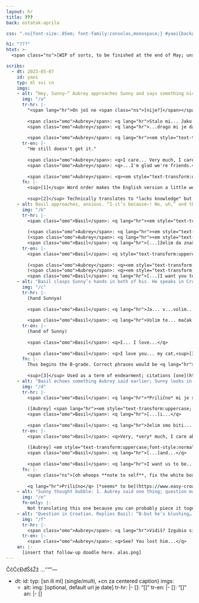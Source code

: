 ```yaml
---
layout: hr
title: ???
back: ostatak-aprila

css: ".ns{font-size:.85em; font-family:consolas,monospace;} #yaoi{background:#696c71; color:#fff;} #yaoi h2{color:#bfbfbf;} #yaoi a{text-decoration-color:#9c9ea2;} #yaoi ::selection{background:#494c51;} #yaoi del{color:inherit;}"

h1: "???"
htxt: >-
  <span class="ns">[WIP of sorts, to be finished at the end of May; unsure how I want to handle the page splits but for now it's just the yaoi]<br>isto <img src="https://cdn.discordapp.com/attachments/483318565022203904/1105652598796718110/image.png" alt="this whole thing is a sitcom now i think." title="this whole thing is a sitcom now i think."/><br>[isto isto, link the all-in-one version here too; do the same for the sentence comic, since both can be ~decently understood without a translation]</span>

scribs:
  - dt: 2023-05-07
    id: yaoi
    typ: ml svi cn
    imgs:
    - alt: “Hey, Sunny—” Aubrey approaches Sunny and says something nice in Croatian. He doesn’t get it, to her annoyance. She yells to Basil, who’s been watching from a distance; “Ugh, sorry about this, Sunny; forget I said anyth—” Basil, in a panic, yells “W-wait—No no no no ne [no]—!!!”
      img: "/a"
      tr-hr: |-
        "<span lang="hr">On još ne <span class="ns">[nije?]</span></span> get it."
        
        <span class="omo">Aubrey</span>: <q lang="hr">Stalo mi... Jako mi je stalo do tebe..\.. Nadam se da si dobro, i...</q>  
        <span class="omo">Aubrey</span>: <q lang="hr">...drago mi je da smo prijatelji.</q>
        
        <span class="omo">Aubrey</span>: <q lang="hr"><em style="text-transform:uppercase; font-weight:normal;">**Nema** znanja!!!</em></q>
      tr-en: |-
        "He still doesn't get it."
        
        <span class="omo">Aubrey</span>: <q>I care... Very much, I care about you<sup>[1]</sup>..\.. I hope you're well, and...</q>  
        <span class="omo">Aubrey</span>: <q>...I'm glad we're friends.</q>
        
        <span class="omo">Aubrey</span>: <q><em style="text-transform:uppercase;">**No** knowledge!!!</em></q><sup>[2]</sup>
      fn: |-
        <sup>[1]</sup> Word order makes the English version a little weird here; <q lang="hr">jako</q> is the emphasizer, and goes [before the thing being emphasized](https://www.easy-croatian.com/2014/11/8.html). A more natural English version of the line, hesitation intact, would be "I care about you... a lot," but the translation keeps the Croatian word order because otherwise the ellipses don't line up.
        
        <sup>[2]</sup> Technically translates to "lacks knowledge" but the intention was like, "no thoughts head empty," with the "he has" being implicit.
    - alt: Basil approaches, anxious. “I-it’s because—! No, uh,” and then he starts muttering in both English and Croatian, trying to piece a sentence together. Sunny and Aubrey stare at him. Then he finally gets the words out, in an angry exclamation that pisses Aubrey off—but she’s relegated to the background as Basil grabs Sunny’s wrists. He smiles desperately. “S-Sunny— Y-you understand, don’t you?” Basil sputters. (Aubrey exclaims something in the background. Basil continues unfettered:) “A-after all this time, I…” (One more word from Aubrey.) “I want you t—” Then Basil switches to Croatian.
      img: "/b"
      tr-hr: |-
        <span class="omo">Basil</span>: <q lang="hr"><em style="text-transform:uppercase; font-weight:normal;">R-rekla si to *ne*točno!!</em></q>
        
        (<span class="omo">Aubrey</span>: <q lang="hr"><em style="text-transform:uppercase; font-weight:normal;">Naučila sam te sve što znaš—</em></q>)  
        (<span class="omo">Aubrey</span>: <q lang="hr"><em style="text-transform:uppercase; font-weight:normal;">Odustajem.</em></q>)  
        <span class="omo">Basil</span>: <q lang="hr">[...]želim da znaš...</q>
      tr-en: |-
        <span class="omo">Basil</span>: <q style="text-transform:uppercase;">Y-you said it *wrong*!!</q>
        
        (<span class="omo">Aubrey</span>: <q><em style="text-transform:uppercase;">I taught you everything you know—</em></q>)  
        (<span class="omo">Aubrey</span>: <q><em style="text-transform:uppercase;">I give up.</em></q>)  
        <span class="omo">Basil</span>: <q lang="hr">[...]I want you to know...</q>
    - alt: "Basil clasps Sunny’s hands in both of his. He speaks in Croatian with yaoi flourish, sidemouth and flowing petals and kneeling and all. / Sunny stares blankly as ever. (Artist’s note in the corner: “this is Hte Best Thign i have Ever drawn, if oyu disagree then Ufck Yuo. [in strikethrough] it’s past 1AM”)"
      img: "/c"
      tr-hr: |-
        (hand Sunnya)
        
        <span class="omo">Basil</span>: <q lang="hr">Ja... v...volim...</q>
        
        <span class="omo">Basil</span>: <q lang="hr">Volim te... mačak moj,<sup>[3]</sup> sunce moje, s-sreco moj~!!</q>
      tr-en: |-
        (hand of Sunny)
        
        <span class="omo">Basil</span>: <q>I... I love...</q>
        
        <span class="omo">Basil</span>: <q>I love you... my cat,<sup>[3]</sup> my sun, my happiness~!!</q>
      fn: |-
        Thus begins the B-grade. Correct phrases would be <q lang="hr">mačku moj</q> and <q lang="hr">sreco moja</q>; they remain uncorrected for the usual "artist couldn't have known better with the knowledge had at the time" reasons.
        
        <sup>[3]</sup> Used as a term of endearment; citations [one](https://www.expatincroatia.com/croatian-terms-of-endearment/) and [two](https://old.reddit.com/r/croatian/comments/x8pn0b/terms_of_endearment/inkrwuk/). (Fun fact, I flip-flopped *so hard* on whether to use this before remembering Basil straight-up likens Sunny to a kitten in [a birthday photo](https://omori.fandom.com/wiki/PHOTO_ALBUM?file=FA_ALBUM_33.png#REAL_WORLD).)
    - alt: "Basil echoes something Aubrey said earlier; Sunny looks in her direction. The… irritation? secondhand embarassment? is real. / Back to Basil, he continues the echo but with very, /very/ particular emphasis. Then: “Soooo, whaddaya say~?”"
      img: "/d"
      tr-hr: |-
        <span class="omo">Basil</span>: <q lang="hr">*Prilično* mi je stalo do tebe...</q>
        
        ([Aubrey] <span lang="hr"><em style="text-transform:uppercase; font-weight:normal;">nije</em> <span lang="en">affiliated</span> s ovim ljudima</span>)  
        <span class="omo">Basil</span>: <q lang="hr">[...]i...</q>
        
        <span class="omo">Basil</span>: <q lang="hr">želim smo biti... *vrlo*... bliski prijatelji..\..</q>
      tr-en: |-
        <span class="omo">Basil</span>: <q>Very, *very* much, I care about you...</q>
        
        ([Aubrey] <em style="text-transform:uppercase;font-style:normal;">is not</em> affiliated with these people)  
        <span class="omo">Basil</span>: <q lang="hr">[...]and...</q>
        
        <span class="omo">Basil</span>: <q lang="hr">I want us to be... *very*... close friends..\..</q>
      fn: |-
        <span class="ns">[oh whoops **note to self**, fix the white box in the top right]</span>
        
        <q lang="hr">Prilično</q> [*seems* to be](https://www.easy-croatian.com/2014/11/56.html) stronger than <q lang="jako">jako</q>..\.. Besides that, Basil's line has been left wonky on purpose again (<q lang="hr">želim ~~smo biti~~ **da budemo** vrlo bliski prijatelji</q>), because grammatical tense.
    - alt: "Sunny thought bubble: 1. Aubrey said one thing; question mark. 2. Basil said another; heart. 3. Both dialogues had “mi je stalo do tebe” and “prijatelji.” 4. Therefore, question mark = heart? approximately…? / 5. Therefore, Aubrey said [heart]??!!!! Fireworks go off in Sunny’s head. Ode_to_Joy.sproutmole! Aubrey picking him up bridal-style! Aubrey and him holding hands [how scandalous, redacted]! [Something /fully/ redacted]…! / Speech bubble from offscreen: “Hey. Earth to Sunny?”"
      img: "/e"
      fn-only: |-
        Not translating this one because you can probably piece it together ;V
    - alt: "Question in Croatian. Replies Basil: “B-but he’s blushing… I think…” Aubrey: “You are /on/. your /knee/.” She’s waving a hand in front of Sunny’s face and getting no response. And Basil, indeed, is still on his knee."
      img: "/f"
      tr-hr: |-
        <span class="omo">Aubrey</span>: <q lang="hr">Vidiš? Izgubio si ga...</q>
      tr-en: |-
        <span class="omo">Aubrey</span>: <q>See? You lost him...</q>
    an: |-
      [insert that follow-up doodle here. alas.png]
---
```

ČčĆćĐđŠšŽž
…‘’“”—

  - dt: 
    id: 
    typ: [sn ili ml] (single/multi, +cn za centered caption)
    imgs:
    - alt: 
      img: [optional, default url je date]
      tr-hr: |-
        <span class="omo">[]</span>: <q lang="hr">[]</q>
      tr-en: |-
        <span class="omo">[]</span>: <q>[]</q>
    an: |-
      []